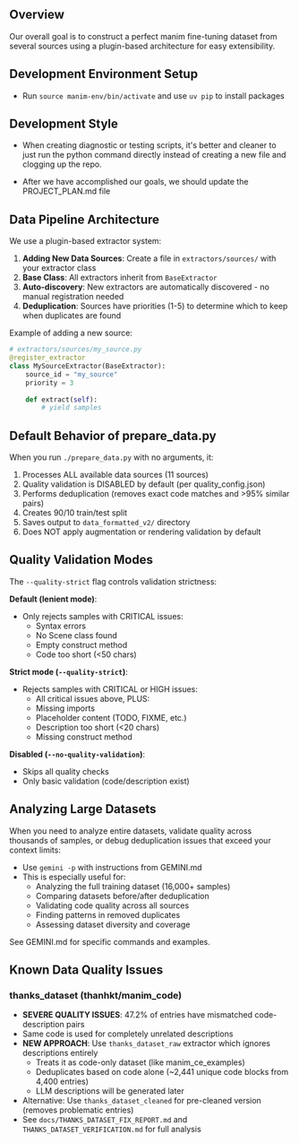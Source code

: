 ## Overview
Our overall goal is to construct a perfect manim fine-tuning dataset from several sources using a plugin-based architecture for easy extensibility.

## Development Environment Setup

- Run `source manim-env/bin/activate` and use `uv pip` to install packages

## Development Style
- When creating diagnostic or testing scripts, it's better and cleaner to just run the python command directly instead of creating a new file and clogging up the repo. 

- After we have accomplished our goals, we should update the PROJECT_PLAN.md file

## Data Pipeline Architecture

We use a plugin-based extractor system:

1. **Adding New Data Sources**: Create a file in `extractors/sources/` with your extractor class
2. **Base Class**: All extractors inherit from `BaseExtractor` 
3. **Auto-discovery**: New extractors are automatically discovered - no manual registration needed
4. **Deduplication**: Sources have priorities (1-5) to determine which to keep when duplicates are found

Example of adding a new source:
```python
# extractors/sources/my_source.py
@register_extractor
class MySourceExtractor(BaseExtractor):
    source_id = "my_source"
    priority = 3
    
    def extract(self):
        # yield samples
``` 

## Default Behavior of prepare_data.py

When you run `./prepare_data.py` with no arguments, it:
1. Processes ALL available data sources (11 sources)
2. Quality validation is DISABLED by default (per quality_config.json)
3. Performs deduplication (removes exact code matches and >95% similar pairs)
4. Creates 90/10 train/test split
5. Saves output to `data_formatted_v2/` directory
6. Does NOT apply augmentation or rendering validation by default

## Quality Validation Modes

The `--quality-strict` flag controls validation strictness:

**Default (lenient mode)**:
- Only rejects samples with CRITICAL issues:
  - Syntax errors
  - No Scene class found
  - Empty construct method
  - Code too short (<50 chars)

**Strict mode (`--quality-strict`)**:
- Rejects samples with CRITICAL or HIGH issues:
  - All critical issues above, PLUS:
  - Missing imports
  - Placeholder content (TODO, FIXME, etc.)
  - Description too short (<20 chars)
  - Missing construct method

**Disabled (`--no-quality-validation`)**:
- Skips all quality checks
- Only basic validation (code/description exist)


## Analyzing Large Datasets

When you need to analyze entire datasets, validate quality across thousands of samples, or debug deduplication issues that exceed your context limits:
- Use `gemini -p` with instructions from GEMINI.md
- This is especially useful for:
  - Analyzing the full training dataset (16,000+ samples)
  - Comparing datasets before/after deduplication
  - Validating code quality across all sources
  - Finding patterns in removed duplicates
  - Assessing dataset diversity and coverage

See GEMINI.md for specific commands and examples.


## Known Data Quality Issues

### thanks_dataset (thanhkt/manim_code)
- **SEVERE QUALITY ISSUES**: 47.2% of entries have mismatched code-description pairs
- Same code is used for completely unrelated descriptions
- **NEW APPROACH**: Use `thanks_dataset_raw` extractor which ignores descriptions entirely
  - Treats it as code-only dataset (like manim_ce_examples)
  - Deduplicates based on code alone (~2,441 unique code blocks from 4,400 entries)
  - LLM descriptions will be generated later
- Alternative: Use `thanks_dataset_cleaned` for pre-cleaned version (removes problematic entries)
- See `docs/THANKS_DATASET_FIX_REPORT.md` and `THANKS_DATASET_VERIFICATION.md` for full analysis
